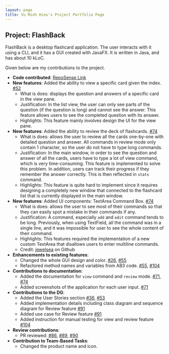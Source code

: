 ```yaml
---
layout: page
title: Vu Minh Hieu's Project Portfolio Page
---
```


## Project: FlashBack

FlashBack is a desktop flashcard application. The user interacts with it using a CLI, and it has a GUI created with JavaFX. It is written in Java, and has about 10 kLoC.

Given below are my contributions to the project.

* **Code contributed**: [RepoSense Link](https://nus-cs2103-ay2021s2.github.io/tp-dashboard/?search=&sort=groupTitle&sortWithin=title&timeframe=commit&mergegroup=&groupSelect=groupByRepos&breakdown=true&checkedFileTypes=docs~functional-code~test-code~other&since=&tabOpen=true&tabType=authorship&tabAuthor=vuminhhieunus2019&tabRepo=AY2021S2-CS2103T-T13-3%2Ftp%5Bmaster%5D&authorshipIsMergeGroup=false&authorshipFileTypes=docs~functional-code~test-code&authorshipIsBinaryFileTypeChecked=false)
* **New features**: Added the ability to view a specific card given the index. [#52](https://github.com/AY2021S2-CS2103T-T13-3/tp/pull/52)
    * What is does: displays the question and answers of a specific card in the view pane.
    * Justification: In the list view, the user can only see parts of the question (if the question is long) and cannot see the answer. This feature allows users to see the completed question with its answer.
    * Highlights: This feature mainly involves design the UI for the view pane.
* **New features**: Added the ability to review the deck of flashcards. [#74](https://github.com/AY2021S2-CS2103T-T13-3/tp/pull/74)
    * What is does: allows the user to review all the cards one-by-one with detailed question and answer. All commands in review mode only contain 1 character, so the user do not have to type long commands.
    * Justification: In the main window, in order to see the question and answer of all the cards, users have to type a lot of view command, which is very time-consuming. This feature is implemented to solve this problem. In addition, users can track their progress if they remember the answer correctly. This is then reflected in `stats` command.
    * Highlights: This feature is quite hard to implement since it requires designing a completely new window that connected to the flashcard list that is currently displayed in the main window.
* **New features**: Added UI components: TextArea Command Box. [#74](https://github.com/AY2021S2-CS2103T-T13-3/tp/pull/74)
    * What is does: allows the user to see most of their commands so that they can easily spot a mistake in their commands if any.
    * Justification: A command, especially `add` and `edit` command tends to be long. Previously, when using TextField, all the command was in a single line, and it was impossible for user to see the whole content of their command.
    * Highlights: This features required the implementation of a new custom TextArea that disallows users to enter multiline commands.
    * Credit: [jewelsea](https://gist.github.com/jewelsea/5624145) on Github
* **Enhancements to existing features**:
    * Changed the whole GUI design and color. [#26](https://github.com/AY2021S2-CS2103T-T13-3/tp/pull/26), [#55](https://github.com/AY2021S2-CS2103T-T13-3/tp/pull/55)
    * Refactored method names and variables from AB3 code. [#55](https://github.com/AY2021S2-CS2103T-T13-3/tp/pull/55), [#104](https://github.com/AY2021S2-CS2103T-T13-3/tp/pull/104)
* **Contributions to documentation**:
    * Added the documentation for `view` command and `review` mode. [#71](https://github.com/AY2021S2-CS2103T-T13-3/tp/pull/71), [#74](https://github.com/AY2021S2-CS2103T-T13-3/tp/pull/74)
    * Added screenshots of the application for each user input. [#71](https://github.com/AY2021S2-CS2103T-T13-3/tp/pull/71)
* **Contributions to the DG**:
    * Added the User Stories section [#36](https://github.com/AY2021S2-CS2103T-T13-3/tp/pull/36), [#53](https://github.com/AY2021S2-CS2103T-T13-3/tp/pull/53)
    * Added implementation details including class diagram and sequence diagram for Review feature [#91](https://github.com/AY2021S2-CS2103T-T13-3/tp/pull/91)
    * Added use case for Review feature [#91](https://github.com/AY2021S2-CS2103T-T13-3/tp/pull/91)
    * Added instruction for manual testing for view and review feature [#104](https://github.com/AY2021S2-CS2103T-T13-3/tp/pull/104)
* **Review contributions**:
    * PR reviewed: [#86](https://github.com/AY2021S2-CS2103T-T13-3/tp/pull/86), [#89](https://github.com/AY2021S2-CS2103T-T13-3/tp/pull/89), [#90](https://github.com/AY2021S2-CS2103T-T13-3/tp/pull/90)
* **Contribution to Team-Based Tasks**:
    * Changed the product name and icon.
